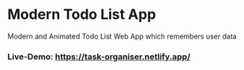 # Modern Todo List App
Modern and Animated Todo List Web App which remembers user data

### Live-Demo: https://task-organiser.netlify.app/
